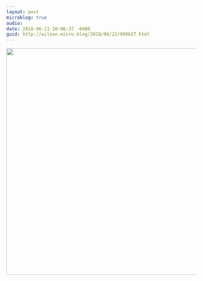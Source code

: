 ```yaml
---
layout: post
microblog: true
audio: 
date: 2018-06-21 20:06:37 -0400
guid: http://wilson.micro.blog/2018/06/22/000637.html
---
```



<img src="http://wilson.micro.blog/uploads/2018/60312eaa74.jpg" width="600" height="600" />
